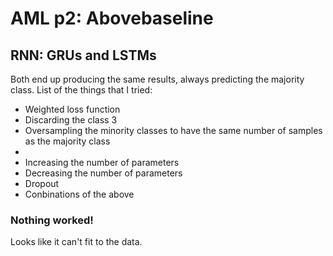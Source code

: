 # AML p2: Abovebaseline

## RNN: GRUs and LSTMs

Both end up producing the same results, always predicting the majority class. List of the things that I tried:
* Weighted loss function
* Discarding the class 3
* Oversampling the minority classes to have the same number of samples as the majority class
* 
* Increasing the number of parameters
* Decreasing the number of parameters
* Dropout
* Conbinations of the above

### Nothing worked!

Looks like it can't fit to the data.
